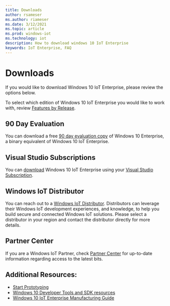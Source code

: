```yaml
---
title: Downloads
author: rsameser
ms.author: riameser
ms.date: 3/12/2021
ms.topic: article
ms.prod: windows-iot
ms.technology: iot
description: How to download windows 10 IoT Enterprise
keywords: IoT Enterprise, FAQ
---
```


# Downloads
If you would like to download Windows 10 IoT Enterprise, please review the options below.

To select which edition of Windows 10 IoT Enterprise you would like to work with, review [Features by Release](./Features.md).

## 90 Day Evaluation
You can download a free [90 day evaluation copy](https://www.microsoft.com/evalcenter/evaluate-windows-10-enterprise) of Windows 10 Enterprise, a binary equivalent of Windows 10 IoT Enterprise.


## Visual Studio Subscriptions
You can [download](https://my.visualstudio.com/Downloads?q=Windows%2010%20IoT%20Enterprise&pgroup=) Windows 10 IoT Enterprise using your [Visual Studio Subscription](https://visualstudio.microsoft.com/subscriptions/).


## Windows IoT Distributor
You can reach out to a [Windows IoT Distributor](https://aka.ms/IoTDistributorList). Distributors can leverage their Windows IoT development experiences, and knowledge, to help you build secure and connected Windows IoT solutions. Please select a distributor in your region and contact the distributor directly for more details.


## Partner Center
If you are a Windows IoT Partner, check [Partner Center](https://partner.microsoft.com/dashboard) for up-to-date information regarding access to the latest bits.


## Additional Resources:
* [Start Prototyping](./Hardware-Guidance/Prototype.md)
* [Windows 10 Developer Tools and SDK resources](https://developer.microsoft.com/windows/downloads/)
* [Windows 10 IoT Enterprise Manufacturing Guide](https://docs.microsoft.com/windows-hardware/manufacture/desktop/iot-ent-overview)
